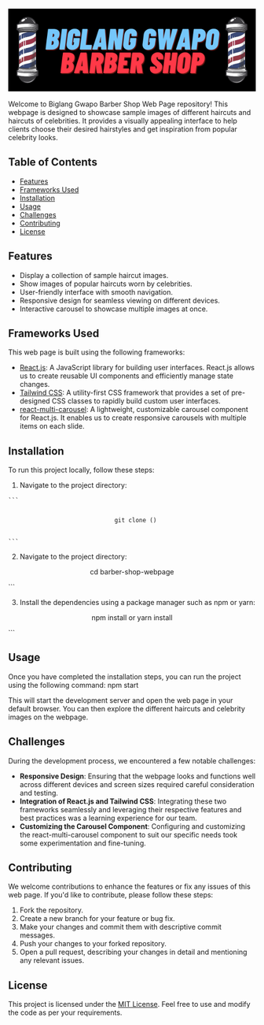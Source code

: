 <p align="center">
  <img src="banner.png" alt="Image" />
</p>

Welcome to Biglang Gwapo Barber Shop Web Page repository! This webpage is designed to showcase sample images of different haircuts and haircuts of celebrities. It provides a visually appealing interface to help clients choose their desired hairstyles and get inspiration from popular celebrity looks. 

## Table of Contents
- [Features](#features)
- [Frameworks Used](#frameworks-used)
- [Installation](#installation)
- [Usage](#usage)
- [Challenges](#challenges)
- [Contributing](#contributing)
- [License](#license)

## Features

- Display a collection of sample haircut images.
- Show images of popular haircuts worn by celebrities.
- User-friendly interface with smooth navigation.
- Responsive design for seamless viewing on different devices.
- Interactive carousel to showcase multiple images at once.

## Frameworks Used

This web page is built using the following frameworks:

- [React.js](https://reactjs.org/): A JavaScript library for building user interfaces. React.js allows us to create reusable UI components and efficiently manage state changes.
- [Tailwind CSS](https://tailwindcss.com/): A utility-first CSS framework that provides a set of pre-designed CSS classes to rapidly build custom user interfaces.
- [react-multi-carousel](https://www.npmjs.com/package/react-multi-carousel): A lightweight, customizable carousel component for React.js. It enables us to create responsive carousels with multiple items on each slide.

## Installation

To run this project locally, follow these steps:

1. Navigate to the project directory:
<pre><code>```
<p align="center">
  git clone (<repository_url>)
</p>
```</code></pre>

2. Navigate to the project directory:
<p align="center">
  cd barber-shop-webpage
</p>
```

3. Install the dependencies using a package manager such as npm or yarn:
<p align="center">
  npm install or yarn install
</p>
```


## Usage

Once you have completed the installation steps, you can run the project using the following command:
npm start

This will start the development server and open the web page in your default browser. You can then explore the different haircuts and celebrity images on the webpage.

## Challenges

During the development process, we encountered a few notable challenges:

- **Responsive Design**: Ensuring that the webpage looks and functions well across different devices and screen sizes required careful consideration and testing.
- **Integration of React.js and Tailwind CSS**: Integrating these two frameworks seamlessly and leveraging their respective features and best practices was a learning experience for our team.
- **Customizing the Carousel Component**: Configuring and customizing the react-multi-carousel component to suit our specific needs took some experimentation and fine-tuning.

## Contributing

We welcome contributions to enhance the features or fix any issues of this web page. If you'd like to contribute, please follow these steps:

1. Fork the repository.
2. Create a new branch for your feature or bug fix.
3. Make your changes and commit them with descriptive commit messages.
4. Push your changes to your forked repository.
5. Open a pull request, describing your changes in detail and mentioning any relevant issues.

## License

This project is licensed under the [MIT License](LICENSE). Feel free to use and modify the code as per your requirements.






